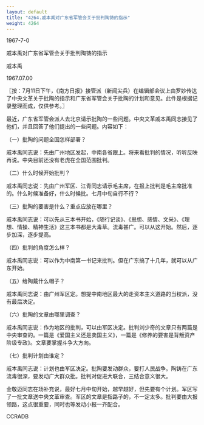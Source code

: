```yaml
---
layout: default
title: "4264.戚本禹对广东省军管会关于批判陶铸的指示"
weight: 4264
---
```


1967-7-0

戚本禹对广东省军管会关于批判陶铸的指示

戚本禹

1967.07.00

〖按：7月11日下午，《南方日报》接管派（新闻尖兵）在编辑部会议上由罗妙传达了中央文革关于批陶的指示和广东省军管会关于批陶的计划和意见。此件是根据记录整理而成，仅供参考。〗

最近，广东省军管会派人去北京请示批陶的一些问题。中央文革戚本禹同志接见了他们，并且回答了他们提出的一些问题。内容如下：

（一）批陶的问题全国怎样部署？

戚本禹同志说：先由广州地区发起，中南各省跟上。将来看批判的情况，听听反映再说。中央目前还没有老虎在全国范围批判。

（二）什么时候开始批判？

戚本禹同志说：先由广州军区、江青同志请示毛主席，在报上批判是毛主席批准的。什么时候准备好，什么时候批。七月中旬自行不行？

（三）批陶的要害是什么？重点应放在哪里？

戚本禹同志说：可以先从三本书开始，《随行记谈》、《思想、感情、文采》、《理想、情操、精神生活》这三本书都是大毒草。流毒甚广。可以从这开始。然后，逐步加深，逐步提高。

（四）批判的角度怎么样？

戚本禹同志说：可以作为中南第一书记来批判。但在广东搞了十几年，就可以从广东开始。

（五）给陶戴什么帽子？

戚本禹同志说：由广州军区定。想提中南地区最大的走资本主义道路的当权派，没有最后决定。

（六）批陶的文章由哪里调查？

戚本禹同志说：作为地区的批判，可以由军区决定。批判刘少奇的文章只有两篇是中央审查的。一篇是《爱国主义还是卖国主义》，一篇是《修养的要害是背叛资产阶级专政》。文章要掌握斗争大方向。

（七）批判计划由谁定？

戚本禹同志说：计划也由军区决定。批陶要发动群众，要打人民战争。陶铸在广东流毒很深，要发动广大群众批。批判对促进大联合，三结合意义很大。

金敬迈同志在场补充说，最好七月中旬开始，越早越好，但先要有个计划。军区写了一批文章送中央文革审查。军区的文章是指路子的，不一定太多。批判要由大报领路，这点很重要，同时也等发动小报一齐配合。

CCRADB

